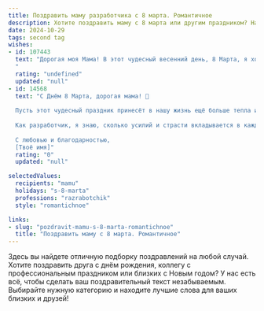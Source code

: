```yaml
---
title: Поздравить маму разработчика с 8 марта. Романтичное
description: Хотите поздравить маму с 8 марта или другим праздником? Наш ИИ создаст незабываемое поздравление, а вы обязательно выделитесь среди других.  
date: 2024-10-29
tags: second tag
wishes:
- id: 107443
  text: "Дорогая моя Мама! В этот чудесный весенний день, 8 Марта, я хочу выразить тебе свою безграничную любовь и признательность. Ты – моя вдохновительница, мой самый верный друг, мой тихий, надежный порт.  Твоя забота и нежность – это тот фундамент, на котором я строю свою жизнь, как разработчик строит надежные и красивые программы.  Пусть эта весна принесёт тебе столько же света и радости, сколько ты принесла в мою жизнь.  С праздником, любимая!
  "
  rating: "undefined"
  updated: "null"
- id: 14568
  text: "С Днём 8 Марта, дорогая мама! 🌷
  
  Пусть этот чудесный праздник принесёт в нашу жизнь ещё больше тепла и улыбок. Ты всегда была для меня примером силы и любви, и я благодарен за каждую минуту, проведённую в твоём теплом кругу.
  
  Как разработчик, я знаю, сколько усилий и страсти вкладывается в каждый проект, и ты, моя мама, всегда была моим главным источником вдохновения. Пусть твои дни будут наполнены радостью, а ночи — мимолётными снами, полными снов о прекрасном.
  
  С любовью и благодарностью,
  [Твоё имя]"
  rating: "0"
  updated: "null"

selectedValues:
  recipients: "mamu"
  holidays: "s-8-marta"
  professions: "razrabotchik"
  style: "romantichnoe"

links:
- slug: "pozdravit-mamu-s-8-marta-romantichnoe"
  title: "Поздравить маму с 8 марта. Романтичное"
---
```


Здесь вы найдете отличную подборку поздравлений на любой случай. 
Хотите поздравить друга с днём рождения, коллегу с профессиональным праздником или близких с Новым годом? У нас есть всё, чтобы сделать ваш поздравительный текст незабываемым. Выбирайте нужную категорию и находите лучшие слова для ваших близких и друзей!
